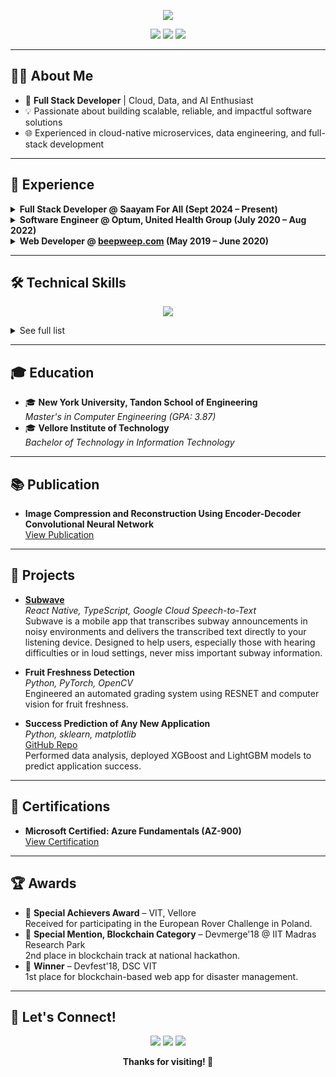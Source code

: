 <!-- Banner -->
<p align="center">
  <img src="https://readme-typing-svg.demolab.com?font=Fira+Code&size=28&pause=1000&color=1A73E8&center=true&vCenter=true&width=800&lines=Hi%2C+I'm+Sarthak+Chowdhary+%F0%9F%91%8B;Full+Stack+Developer+%7C+Cloud+%7C+AI+Enthusiast"/>
</p>

<p align="center">
  <a href="https://www.linkedin.com/in/sarthak-chowdhary/"><img src="https://img.shields.io/badge/LinkedIn-blue?logo=linkedin&style=for-the-badge"/></a>
  <a href="https://github.com/s-chowdhary"><img src="https://img.shields.io/badge/GitHub-181717?logo=github&style=for-the-badge"/></a>
  <a href="mailto:s.chowdhary97@gmail.com"><img src="https://img.shields.io/badge/Email-D14836?logo=gmail&logoColor=white&style=for-the-badge"/></a>
</p>

---

## 👨‍💻 About Me

- 🚀 **Full Stack Developer** | Cloud, Data, and AI Enthusiast
- 💡 Passionate about building scalable, reliable, and impactful software solutions
- 🌐 Experienced in cloud-native microservices, data engineering, and full-stack development

---

## 💼 Experience

<details>
<summary><b>Full Stack Developer @ Saayam For All (Sept 2024 – Present)</b></summary>
<ul>
  <li>Building and deploying cloud-native microservices and automated data reporting solutions using Java Spring Boot, Python, AWS, and modern data engineering tools.</li>
</ul>
</details>

<details>
<summary><b>Software Engineer @ Optum, United Health Group (July 2020 – Aug 2022)</b></summary>
<ul>
  <li>Developed enterprise-scale SaaS dashboards, data pipelines, and ETL frameworks for healthcare operations, leveraging full-stack and cloud technologies to improve reliability and efficiency.</li>
</ul>
</details>

<details>
<summary><b>Web Developer @ <a href="https://beepweep.com">beepweep.com</a> (May 2019 – June 2020)</b></summary>
<ul>
  <li>Created a secure loan lending web application with React and Spring Boot, implementing robust authentication and RESTful APIs.</li>
</ul>
</details>

---

## 🛠️ Technical Skills

<p align="center">
  <img src="https://skillicons.dev/icons?i=java,python,go,cpp,js,ts,html,css,r,react,spring,angular,flask,fastapi,kafka,git,docker,kubernetes,mongodb,gcp,aws,azure,pytorch,tensorflow,opencv,pandas,numpy,matplotlib"/>
</p>

<details>
<summary>See full list</summary>

- **Languages:** Java, Python, Go, C/C++, SQL, JavaScript, TypeScript, HTML/CSS, R
- **Frameworks:** Angular, React, Spring Boot, Kafka, REST API, Flask, FastAPI
- **Developer Tools:** Apache Airflow, Git, Docker, Kubernetes, MongoDB, GCP, Azure, AWS
- **Libraries:** pandas, PyTorch, TensorFlow, OpenCV, NumPy, Matplotlib, JSON

</details>

---

## 🎓 Education

- 🎓 **New York University, Tandon School of Engineering**  
  _Master's in Computer Engineering (GPA: 3.87)_
- 🎓 **Vellore Institute of Technology**  
  _Bachelor of Technology in Information Technology_

---

## 📚 Publication

- <b>Image Compression and Reconstruction Using Encoder-Decoder Convolutional Neural Network</b>  
  <a href="https://link.springer.com/chapter/10.1007/978-981-15-5400-1_80">View Publication</a>

---

## 🚀 Projects

- <b>[Subwave](https://github.com/s-chowdhary/Subwave)</b>  
  <i>React Native, TypeScript, Google Cloud Speech-to-Text</i>  
  Subwave is a mobile app that transcribes subway announcements in noisy environments and delivers the transcribed text directly to your listening device. Designed to help users, especially those with hearing difficulties or in loud settings, never miss important subway information.

- <b>Fruit Freshness Detection</b>  
  <i>Python, PyTorch, OpenCV</i>  
  Engineered an automated grading system using RESNET and computer vision for fruit freshness.

- <b>Success Prediction of Any New Application</b>  
  <i>Python, sklearn, matplotlib</i>  
  <a href="https://github.com/s-chowdhary/App-success-prediction">GitHub Repo</a>  
  Performed data analysis, deployed XGBoost and LightGBM models to predict application success.

---

## 🏅 Certifications

- <b>Microsoft Certified: Azure Fundamentals (AZ-900)</b>  
  <a href="https://learn.microsoft.com/api/credentials/share/en-us/SarthakChowdhary-2376/176C5C485637ED5F?sharingId=FFD496BC277A9E38">View Certification</a>

---

## 🏆 Awards

- 🏅 <b>Special Achievers Award</b> – VIT, Vellore  
  Received for participating in the European Rover Challenge in Poland.
- 🥈 <b>Special Mention, Blockchain Category</b> – Devmerge'18 @ IIT Madras Research Park  
  2nd place in blockchain track at national hackathon.
- 🥇 <b>Winner</b> – Devfest'18, DSC VIT  
  1st place for blockchain-based web app for disaster management.

---

## 🤝 Let's Connect!

<p align="center">
  <a href="mailto:s.chowdhary97@gmail.com"><img src="https://img.shields.io/badge/Email-D14836?logo=gmail&logoColor=white&style=for-the-badge"/></a>
  <a href="https://www.linkedin.com/in/sarthak-chowdhary/"><img src="https://img.shields.io/badge/LinkedIn-blue?logo=linkedin&style=for-the-badge"/></a>
  <a href="https://github.com/s-chowdhary"><img src="https://img.shields.io/badge/GitHub-181717?logo=github&style=for-the-badge"/></a>
</p>

<p align="center">
  <b>Thanks for visiting! 🚀</b>
</p> 